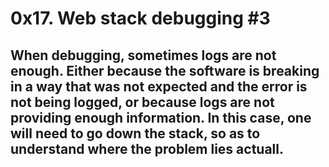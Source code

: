 # 0x17. Web stack debugging #3

## When debugging, sometimes logs are not enough. Either because the software is breaking in a way that was not expected and the error is not being logged, or because logs are not providing enough information. In this case, one will need to go down the stack, so as to understand where the problem lies actuall.
